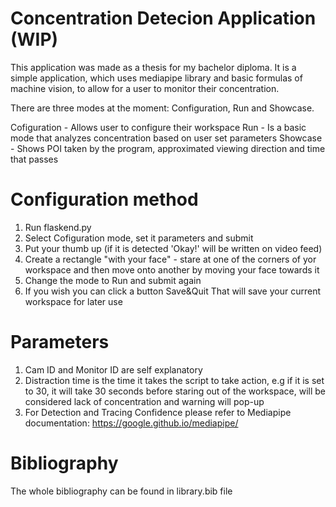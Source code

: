 # Concentration Detecion Application (WIP)
This application was made as a thesis for my bachelor diploma. It is a simple application, which uses mediapipe library and basic formulas of machine vision, to allow for a user to monitor their concentration. 

There are three modes at the moment: Configuration, Run and Showcase.

Cofiguration - Allows user to configure their workspace 
Run - Is a basic mode that analyzes concentration based on user set parameters
Showcase - Shows POI taken by the program, approximated viewing direction and time that passes

# Configuration method
1. Run flaskend.py
2. Select Cofiguration mode, set it parameters and submit
3. Put your thumb up (if it is detected 'Okay!' will be written on video feed)
4. Create a rectangle "with your face" - stare at one of the corners of yor workspace and then move onto another by moving your face towards it
5. Change the mode to Run and submit again
6. If you wish you can click a button Save&Quit That will save your current workspace for later use

# Parameters
1. Cam ID and Monitor ID are self explanatory
2. Distraction time is the time it takes the script to take action, e.g if it is set to 30, it will take 30 seconds before staring out of the workspace, will be considered lack of concentration and warning will pop-up
3. For Detection and Tracing Confidence please refer to Mediapipe documentation: https://google.github.io/mediapipe/

# Bibliography
The whole bibliography can be found in library.bib file
